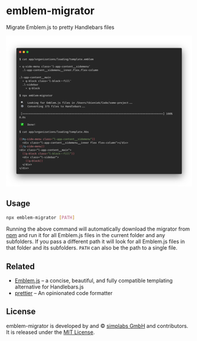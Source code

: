 emblem-migrator
==============================================================================

Migrate Emblem.js to pretty Handlebars files

![Screenshot of emblem-migrator](screenshot.png)

Usage
------------------------------------------------------------------------------

```bash
npx emblem-migrator [PATH]
```

Running the above command will automatically download the migrator from [npm](https://www.npmjs.com/)
and run it for all Emblem.js files in the current folder and any subfolders.
If you pass a different path it will look for all Emblem.js files in that
folder and its subfolders. `PATH` can also be the path to a single file.


Related
------------------------------------------------------------------------------

- [Emblem.js](http://emblemjs.com/) – a concise, beautiful, and fully
  compatible templating alternative for Handlebars.js
- [prettier](https://github.com/chaijs/chai-jquery) – An opinionated code
  formatter


License
------------------------------------------------------------------------------

emblem-migrator is developed by and &copy; [simplabs GmbH](http://simplabs.com) and
contributors. It is released under the [MIT License](https://github.com/simplabs/emblem-migrator/blob/master/LICENSE.md).
